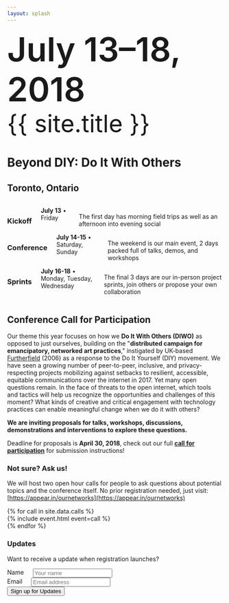 ```yaml
---
layout: splash
---
```


<div style="margin-bottom: 2.25em;">
  <span style="font-size: 4.85rem; line-height: 1.2; font-weight: 600;">July 13–18, 2018</span><br />
  <span style="font-size: 3.5rem; line-height: 1.2;">{{ site.title }}</span><br />
  <h1>Beyond DIY: Do It With Others</h1>
  <h2>Toronto, Ontario</h2>
</div>

<!-- Areas section -->
<section class="sections row featurette-events-row">
  <div class="four columns">
    <h3>Kickoff</h3>
    <span><strong>July 13</strong> • Friday</span>
    <p>The first day has morning field trips as well as an afternoon into evening social</p>
  </div>
  <div class="four columns">
    <h3>Conference</h3>
    <span><strong>July 14-15</strong> • Saturday, Sunday</span>
    <p>The weekend is our main event, 2 days packed full of talks, demos, and workshops</p>
  </div>
  <div class="four columns">
    <h3>Sprints</h3>
    <span><strong>July 16-18</strong> • Monday, Tuesday, Wednesday</span>
    <p>The final 3 days are our in-person project sprints, join others or propose your own collaboration</p>
  </div>
</section>

## Conference Call for Participation

Our theme this year focuses on how we **Do It With Others (DIWO)** as opposed to just ourselves, building on the "**distributed campaign for emancipatory, networked art practices**," instigated by UK-based [Furtherfield](http://archive.furtherfield.org/projects/diwo-do-it-others-resource) (2006) as a response to the Do It Yourself (DIY) movement. We have seen a growing number of peer-to-peer, inclusive, and privacy-respecting projects mobilizing against setbacks to resilient, accessible, equitable communications over the internet in 2017. Yet many open questions remain. In the face of threats to the open internet, which tools and tactics will help us recognize the opportunities and challenges of this moment? What kinds of creative and critical engagement with technology practices can enable meaningful change when we do it with others?

**We are inviting proposals for talks, workshops, discussions, demonstrations and interventions to explore these questions.**

Deadline for proposals is **April 30, 2018**, check out our full [**call for participation**](./2018) for submission instructions!

### Not sure? Ask us!

We will host two open hour calls for people to ask questions about potential topics and the conference itself. No prior registration needed, just visit: [https://appear.in/ournetworks](https://appear.in/ournetworks)

<!-- Call section -->
<section class="sections row featurette-events-row">
  {% for call in site.data.calls %}
  <div class="six columns">
    {% include event.html event=call %}
  </div>
  {% endfor %}
</section>

### Updates

Want to receive a update when registration launches?

<form action="https://formspree.io/orga@ournetworks.ca" method="POST">
  <div class="row form-group">
    <div class="four columns">
      <label for="name">Name</label>
      <input type="text" id="name" name="name" placeholder="Your name">
    </div>
    <div class="four columns">
      <label for="email">Email</label>
      <input type="email" id="email" name="_replyto" placeholder="Email address" aria-required="true" required>
    </div>
  </div>
  <input type="submit" name="submit" value="Sign up for Updates" class="button button-primary">
  <input type="hidden" name="_format" value="plain">
  <input type="hidden" name="_subject" value="New SoON Sign Up">
  <input type="hidden" name="_next" value="//ournetworks.ca/?signup=confirmed">
</form>
